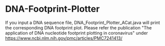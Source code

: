 # DNA-Footprint-Plotter
If you input a DNA sequence file, DNA_Footprint_Plotter_ACat.java will print the corresponding DNA footprint plot.
Please refer the publication "The application of DNA nucleotide footprint plotting in coronavirus" under https://www.ncbi.nlm.nih.gov/pmc/articles/PMC7241413/
